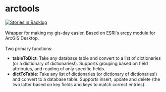 # arctools
[![Stories in Backlog](https://badge.waffle.io/tobiasli/arctools.svg?label=ready&title=Verified%20issues)](http://waffle.io/tobiasli/arctools)
<br/>
<br/>
Wrapper for making my gis-day easier. Based on ESRI's arcpy module for ArcGIS Desktop.
<br/>
<br/>
Two primary functions:
<ul>
<li><b>tableToDict</b>: Take any database table and convert to a list of dictionaries (or a dictionary of dictionaries!). Supports grouping based on field attributes, and reading of only specific fields.</li>
<li><b>dictToTable</b>: Take any list of dictionaries (or dictionary of dictionaries!) and convert to a database table. Supports insert, update and delete (the two latter based on key fields and keys to match correct entries).</li>
</ul>
